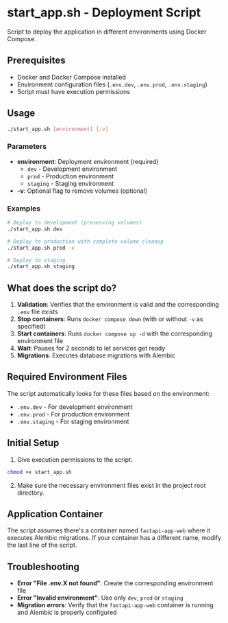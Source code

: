 # start_app.sh - Deployment Script

Script to deploy the application in different environments using Docker Compose.

## Prerequisites

- Docker and Docker Compose installed
- Environment configuration files (`.env.dev`, `.env.prod`, `.env.staging`)
- Script must have execution permissions

## Usage

```bash
./start_app.sh [environment] [-v]
```

### Parameters

- **environment**: Deployment environment (required)
  - `dev` - Development environment
  - `prod` - Production environment  
  - `staging` - Staging environment
- **-v**: Optional flag to remove volumes (optional)

### Examples

```bash
# Deploy to development (preserving volumes)
./start_app.sh dev

# Deploy to production with complete volume cleanup
./start_app.sh prod -v

# Deploy to staging
./start_app.sh staging
```

## What does the script do?

1. **Validation**: Verifies that the environment is valid and the corresponding `.env` file exists
2. **Stop containers**: Runs `docker compose down` (with or without `-v` as specified)
3. **Start containers**: Runs `docker compose up -d` with the corresponding environment file
4. **Wait**: Pauses for 2 seconds to let services get ready
5. **Migrations**: Executes database migrations with Alembic

## Required Environment Files

The script automatically looks for these files based on the environment:

- `.env.dev` - For development environment
- `.env.prod` - For production environment
- `.env.staging` - For staging environment

## Initial Setup

1. Give execution permissions to the script:
```bash
chmod +x start_app.sh
```

2. Make sure the necessary environment files exist in the project root directory.

## Application Container

The script assumes there's a container named `fastapi-app-web` where it executes Alembic migrations. If your container has a different name, modify the last line of the script.

## Troubleshooting

- **Error "File .env.X not found"**: Create the corresponding environment file
- **Error "Invalid environment"**: Use only `dev`, `prod` or `staging`
- **Migration errors**: Verify that the `fastapi-app-web` container is running and Alembic is properly configured